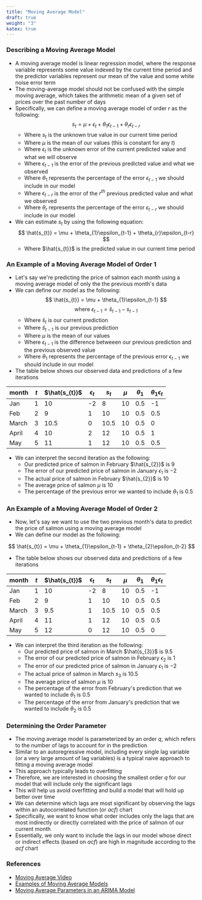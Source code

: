 ```yaml
---
title: "Moving Average Model"
draft: true
weight: "3"
katex: true
---
```


### Describing a Moving Average Model
- A moving average model is linear regression model, where the response variable represents some value indexed by the current time period and the predictor variables represent our mean of the value and some white noise error term
- The moving-average model should not be confused with the simple moving average, which takes the arithmetic mean of a given set of prices over the past number of days
- Specifically, we can define a moving average model of order $r$ as the following:
	$$ s_{t} =  \mu + \epsilon_{t} + \theta_{1}\epsilon_{t-1} + \theta_{r}\epsilon_{t-r} $$
	- Where $s_{t}$ is the unknown true value in our current time period
	- Where $\mu$ is the mean of our values (this is constant for any $t$)
	- Where $\epsilon_{t}$ is the unknown error of the current predicted value and what we will observe
	- Where $\epsilon_{t-1}$ is the error of the previous predicted value and what we observed
	- Where $\theta_{1}$ represents the percentage of the error $\epsilon_{t-1}$ we should include in our model
	- Where $\epsilon_{t-r}$ is the error of the $r^{th}$ previous predicted value and what we observed
	- Where $\theta_{r}$ represents the percentage of the error $\epsilon_{t-r}$ we should include in our model
- We can estimate $s_{t}$ by using the following equation:
	$$ \hat{s_{t}} = \mu + \theta_{1}\epsilon_{t-1} + \theta_{r}\epsilon_{t-r} $$
	- Where $\hat{s_{t}}$ is the predicted value in our current time period

### An Example of a Moving Average Model of Order 1
- Let's say we're predicting the price of salmon each month using a moving average model of only the the previous month's data
- We can define our model as the following:
	$$ \hat{s_{t}} = \mu + \theta_{1}\epsilon_{t-1} $$
	$$ \text{where } \epsilon_{t-1} = \hat{s}_{t-1} - s_{t-1} $$
	- Where $\hat{s}_{t}$ is our current prediction
	- Where $\hat{s}_{t-1}$ is our previous prediction
	- Where $\mu$ is the mean of our values
	- Where $\epsilon_{t-1}$ is the difference betweeen our previous prediction and the previous observed value
	- Where $\theta_{1}$ represents the percentage of the previous error $\epsilon_{t-1}$ we should include in our model
- The table below shows our observed data and predictions of a few iterations

| month | $t$ | $\hat{s_{t}}$ | $\epsilon_{t}$ | $s_{t}$ | $\mu$ | $\theta_{1}$ | $\theta_{1}\epsilon_{t}$ |
| ----- | --- | ------------- | -------------- | ------- | ----- | ------------ | ------------------------ |
| Jan   | 1   | 10            | -2             | 8       | 10    | 0.5          | -1                       |
| Feb   | 2   | 9             | 1              | 10      | 10    | 0.5          | 0.5                      |
| March | 3   | 10.5          | 0              | 10.5    | 10    | 0.5          | 0                        |
| April | 4   | 10            | 2              | 12      | 10    | 0.5          | 1                        |
| May   | 5   | 11            | 1              | 12      | 10    | 0.5          | 0.5                      |

- We can interpret the second iteration as the following:
	- Our predicted price of salmon in February $\hat{s_{2}}$ is $9$
	- The error of our predicted price of salmon in January $\epsilon_{1}$ is $-2$
	- The actual price of salmon in February $\hat{s_{2}}$ is $10$
	- The average price of salmon $\mu$ is $10$
	- The percentage of the previous error we wanted to include $\theta_{1}$ is $0.5$

### An Example of a Moving Average Model of Order 2
- Now, let's say we want to use the two previous month's data to predict the price of salmon using a moving average model
- We can define our model as the following:

$$ \hat{s_{t}} = \mu + \theta_{1}\epsilon_{t-1} + \theta_{2}\epsilon_{t-2} $$

- The table below shows our observed data and predictions of a few iterations

| month | $t$ | $\hat{s_{t}}$ | $\epsilon_{t}$ | $s_{t}$ | $\mu$ | $\theta_{1}$ | $\theta_{1}\epsilon_{t}$ |
| ----- | --- | ------------- | -------------- | ------- | ----- | ------------ | ------------------------ |
| Jan   | 1   | 10            | -2             | 8       | 10    | 0.5          | -1                       |
| Feb   | 2   | 9             | 1              | 10      | 10    | 0.5          | 0.5                      |
| March | 3   | 9.5           | 1              | 10.5    | 10    | 0.5          | 0.5                      |
| April | 4   | 11            | 1              | 12      | 10    | 0.5          | 0.5                      |
| May   | 5   | 12            | 0              | 12      | 10    | 0.5          | 0                        |

- We can interpret the third iteration as the following:
	- Our predicted price of salmon in March $\hat{s_{3}}$ is $9.5$
	- The error of our predicted price of salmon in February $\epsilon_{2}$ is $1$
	- The error of our predicted price of salmon in January $\epsilon_{1}$ is $-2$
	- The actual price of salmon in March $s_{3}$ is $10.5$
	- The average price of salmon $\mu$ is $10$
	- The percentage of the error from February's prediction that we wanted to include $\theta_{1}$ is $0.5$
	- The percentage of the error from January's prediction that we wanted to include $\theta_{2}$ is $0.5$

### Determining the Order Parameter
- The moving average model is parameterized by an order $q$, which refers to the number of lags to account for in the prediction
- Similar to an autoregressive model, including every single lag variable (or a very large amount of lag variables) is a typical naive approach to fitting a moving average model
- This approach typically leads to overfitting
- Therefore, we are interested in choosing the smallest order $q$ for our model that will include only the significant lags
- This will help us avoid overfitting and build a model that will hold up better over time
- We can determine which lags are most significant by observing the lags within an autocorrelated function (or $acf$) chart
- Specifically, we want to know what order includes only the lags that are most indirectly or directly correlated with the price of salmon of our current month
- Essentially, we only want to include the lags in our model whose direct or indirect effects (based on $acf$) are high in magnitude according to the $acf$ chart

### References
- [Moving Average Video](https://www.youtube.com/watch?v=voryLhxiPzE)
- [Examples of Moving Average Models](https://newonlinecourses.science.psu.edu/stat510/lesson/2/2.1)
- [Moving Average Parameters in an ARIMA Model](https://people.duke.edu/~rnau/411arim.htm)
